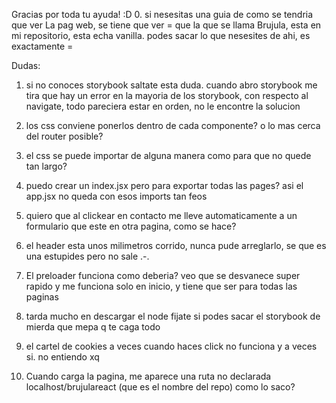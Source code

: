 Gracias por toda tu ayuda! :D 0. si nesesitas una guia de como se tendria que ver La pag web, se tiene que ver = que la que se llama Brujula, esta en mi repositorio, esta echa vanilla. podes sacar lo que nesesites de ahi, es exactamente =

Dudas:

1. si no conoces storybook saltate esta duda. cuando abro storybook me tira que hay un error en la mayoria de los storybook, con respecto al navigate, todo pareciera estar en orden, no le encontre la solucion

2. los css conviene ponerlos dentro de cada componente? o lo mas cerca del router posible?

3. el css se puede importar de alguna manera como para que no quede tan largo?

4. puedo crear un index.jsx pero para exportar todas las pages? asi el app.jsx no queda con esos imports tan feos

5. quiero que al clickear en contacto me lleve automaticamente a un formulario que este en otra pagina, como se hace?

6. el header esta unos milimetros corrido, nunca pude arreglarlo, se que es una estupides pero no sale .-.

7. El preloader funciona como deberia? veo que se desvanece super rapido y me funciona solo en inicio, y tiene que ser para todas las paginas

8. tarda mucho en descargar el node fijate si podes sacar el storybook de mierda que mepa q te caga todo

9. el cartel de cookies a veces cuando haces click no funciona y a veces si. no entiendo xq

10. Cuando carga la pagina, me aparece una ruta no declarada localhost/brujulareact (que es el nombre del repo) como lo saco?
